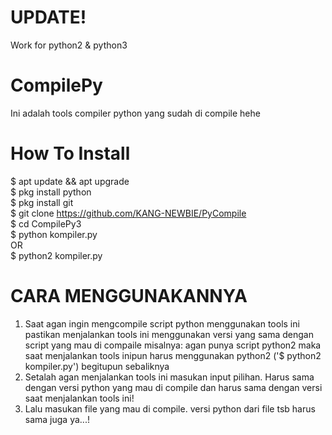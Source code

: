 # UPDATE!
Work for python2 & python3
# CompilePy
Ini adalah tools compiler python yang sudah di compile hehe
# How To Install
$ apt update && apt upgrade<br>
$ pkg install python<br>
$ pkg install git<br>
$ git clone https://github.com/KANG-NEWBIE/PyCompile<br>
$ cd CompilePy3<br>
$ python kompiler.py<br>
   OR<br>
$ python2 kompiler.py
# CARA MENGGUNAKANNYA
1. Saat agan ingin mengcompile script python menggunakan tools ini pastikan menjalankan tools ini menggunakan versi yang sama dengan script yang mau di compaile misalnya: agan punya script python2 maka saat menjalankan tools inipun harus menggunakan python2 ('$ python2 kompiler.py') begitupun sebaliknya<br>
2. Setalah agan menjalankan tools ini masukan input pilihan. Harus sama dengan versi python yang mau di compile dan harus sama dengan versi saat menjalankan tools ini!
3. Lalu masukan file yang mau di compile. versi python dari file tsb harus sama juga ya...!
